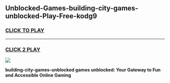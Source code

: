 
## Unblocked-Games-building-city-games-unblocked-Play-Free-kodg9
<h3>
<a href="https://premium76.site?title=building-city-games-unblocked&ref=22A">CLICK TO PLAY</a></h3>
<hr>

<h3>
<a href="https://premium76.site?title=building-city-games-unblocked&ref=22A">CLICK 2 PLAY</a>
  
</h3>

<a href="https://premium76.site?title=building-city-games-unblocked&ref=22A"><img src="https://clearcache.store/games.png"></a>


**building-city-games-unblocked games unblocked: Your Gateway to Fun and Accessible Online Gaming**
